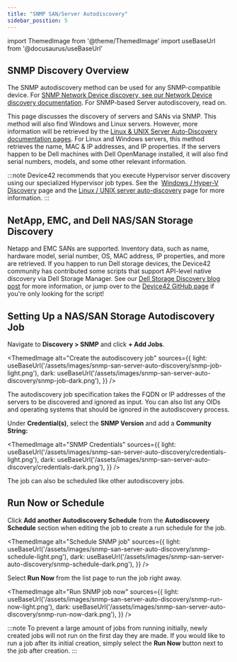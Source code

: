 ```yaml
---
title: "SNMP SAN/Server Autodiscovery"
sidebar_position: 5
---
```


import ThemedImage from '@theme/ThemedImage'
import useBaseUrl from '@docusaurus/useBaseUrl'

## SNMP Discovery Overview

The SNMP autodiscovery method can be used for any SNMP-compatible device. For [SNMP Network Device discovery, see our Network Device discovery documentation](/auto-discovery/network-auto-discovery.mdx). For SNMP-based Server autodiscovery, read on.

This page discusses the discovery of servers and SANs via SNMP. This method will also find Windows and Linux servers. However, more information will be retrieved by the [Linux & UNIX Server Auto-Discovery documentation pages](/auto-discovery/linux-unix-server-auto-discovery.mdx). For Linux and Windows servers, this method retrieves the name, MAC & IP addresses, and IP properties. If the servers happen to be Dell machines with Dell OpenManage installed, it will also find serial numbers, models, and some other relevant information.

:::note
Device42 recommends that you execute Hypervisor server discovery using our specialized Hypervisor job types. See the  [Windows / Hyper-V Discovery](/auto-discovery/windows-and-hyper-v-auto-discovery.mdx) page and the [Linux / UNIX server auto-discovery](/auto-discovery/linux-unix-server-auto-discovery.mdx) page for more information.
:::

## NetApp, EMC, and Dell NAS/SAN Storage Discovery

Netapp and EMC SANs are supported. Inventory data, such as name, hardware model, serial number, OS, MAC address, IP properties, and more are retrieved. If you happen to run Dell storage devices, the Device42 community has contributed some scripts that support API-level native discovery via Dell Storage Manager. See our [Dell Storage Discovery blog post](https://www.device42.com/blog/2018/06/05/dell-storage-discovery-script-by-the-device42-community/) for more information, or jump over to the [Device42 GitHub page](https://github.com/device42/dellstorage-device42) if you're only looking for the script!

## Setting Up a NAS/SAN Storage Autodiscovery Job

Navigate to **Discovery > SNMP** and click **+ Add Jobs**.

<ThemedImage
  alt="Create the autodiscovery job"
  sources={{
    light: useBaseUrl('/assets/images/snmp-san-server-auto-discovery/snmp-job-light.png'),
    dark: useBaseUrl('/assets/images/snmp-san-server-auto-discovery/snmp-job-dark.png'),
  }}
/>

The autodiscovery job specification takes the FQDN or IP addresses of the servers to be discovered and ignored as input. You can also list any OIDs and operating systems that should be ignored in the autodiscovery process.

Under **Credential(s)**, select the **SNMP Version** and add a **Community String:**  

<ThemedImage
  alt="SNMP Credentials"
  sources={{
    light: useBaseUrl('/assets/images/snmp-san-server-auto-discovery/credentials-light.png'),
    dark: useBaseUrl('/assets/images/snmp-san-server-auto-discovery/credentials-dark.png'),
  }}
/>

The job can also be scheduled like other autodiscovery jobs.

## Run Now or Schedule

Click **Add another Autodiscovery Schedule** from the **Autodiscovery Schedule** section when editing the job to create a run schedule for the job.

<ThemedImage
  alt="Schedule SNMP job"
  sources={{
    light: useBaseUrl('/assets/images/snmp-san-server-auto-discovery/snmp-schedule-light.png'),
    dark: useBaseUrl('/assets/images/snmp-san-server-auto-discovery/snmp-schedule-dark.png'),
  }}
/>

Select **Run Now** from the list page to run the job right away.

<ThemedImage
  alt="Run SNMP job now"
  sources={{
    light: useBaseUrl('/assets/images/snmp-san-server-auto-discovery/snmp-run-now-light.png'),
    dark: useBaseUrl('/assets/images/snmp-san-server-auto-discovery/snmp-run-now-dark.png'),
  }}
/>

:::note
To prevent a large amount of jobs from running initially, newly created jobs will not run on the first day they are made. If you would like to run a job after its initial creation, simply select the **Run Now** button next to the job after creation.
:::
